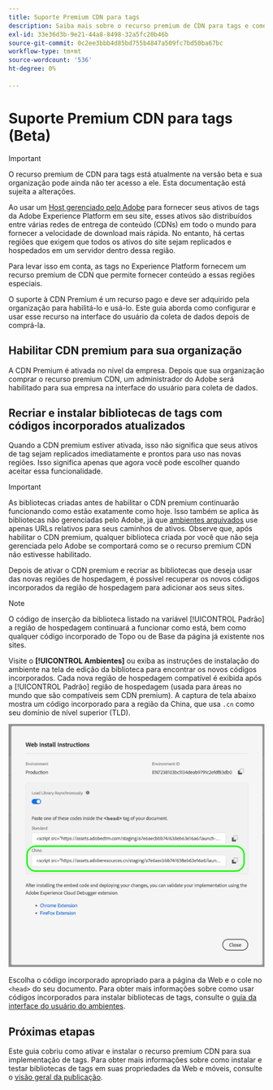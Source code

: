 ```yaml
---
title: Suporte Premium CDN para tags
description: Saiba mais sobre o recurso premium de CDN para tags e como ele pode ser usado para fornecer seu conteúdo em várias regiões geográficas.
exl-id: 33e36d3b-9e21-44a8-8498-32a5fc20b46b
source-git-commit: 0c2ee3bbb4d85bd755b4847a509fc7bd50ba67bc
workflow-type: tm+mt
source-wordcount: '536'
ht-degree: 0%

---
```


# Suporte Premium CDN para tags (Beta)

>[!IMPORTANT]
>
>O recurso premium de CDN para tags está atualmente na versão beta e sua organização pode ainda não ter acesso a ele. Esta documentação está sujeita a alterações.

Ao usar um [Host gerenciado pelo Adobe](./hosts/managed-by-adobe-host.md) para fornecer seus ativos de tags da Adobe Experience Platform em seu site, esses ativos são distribuídos entre várias redes de entrega de conteúdo (CDNs) em todo o mundo para fornecer a velocidade de download mais rápida. No entanto, há certas regiões que exigem que todos os ativos do site sejam replicados e hospedados em um servidor dentro dessa região.

Para levar isso em conta, as tags no Experience Platform fornecem um recurso premium de CDN que permite fornecer conteúdo a essas regiões especiais.

O suporte à CDN Premium é um recurso pago e deve ser adquirido pela organização para habilitá-lo e usá-lo. Este guia aborda como configurar e usar esse recurso na interface do usuário da coleta de dados depois de comprá-la.

## Habilitar CDN premium para sua organização

A CDN Premium é ativada no nível da empresa. Depois que sua organização comprar o recurso premium CDN, um administrador do Adobe será habilitado para sua empresa na interface do usuário para coleta de dados.

## Recriar e instalar bibliotecas de tags com códigos incorporados atualizados

Quando a CDN premium estiver ativada, isso não significa que seus ativos de tag sejam replicados imediatamente e prontos para uso nas novas regiões. Isso significa apenas que agora você pode escolher quando aceitar essa funcionalidade.

>[!IMPORTANT]
>
>As bibliotecas criadas antes de habilitar o CDN premium continuarão funcionando como estão exatamente como hoje. Isso também se aplica às bibliotecas não gerenciadas pelo Adobe, já que [ambientes arquivados](./environments.md#archive) use apenas URLs relativos para seus caminhos de ativos. Observe que, após habilitar o CDN premium, qualquer biblioteca criada por você que não seja gerenciada pelo Adobe se comportará como se o recurso premium CDN não estivesse habilitado.

Depois de ativar o CDN premium e recriar as bibliotecas que deseja usar das novas regiões de hospedagem, é possível recuperar os novos códigos incorporados da região de hospedagem para adicionar aos seus sites.

>[!NOTE]
>
>O código de inserção da biblioteca listado na variável [!UICONTROL Padrão] a região de hospedagem continuará a funcionar como está, bem como qualquer código incorporado de Topo ou de Base da página já existente nos sites.

Visite o **[!UICONTROL Ambientes]** ou exiba as instruções de instalação do ambiente na tela de edição da biblioteca para encontrar os novos códigos incorporados. Cada nova região de hospedagem compatível é exibida após a [!UICONTROL Padrão] região de hospedagem (usada para áreas no mundo que são compatíveis sem CDN premium). A captura de tela abaixo mostra um código incorporado para a região da China, que usa `.cn` como seu domínio de nível superior (TLD).

![Código incorporado para a região da China](../../images/ui/publishing/premium-cdn/embed-codes.png)

Escolha o código incorporado apropriado para a página da Web e o cole no `<head>` do seu documento. Para obter mais informações sobre como usar códigos incorporados para instalar bibliotecas de tags, consulte o [guia da interface do usuário do ambientes](./environments.md#installation).

## Próximas etapas

Este guia cobriu como ativar e instalar o recurso premium CDN para sua implementação de tags. Para obter mais informações sobre como instalar e testar bibliotecas de tags em suas propriedades da Web e móveis, consulte o [visão geral da publicação](./overview.md).
